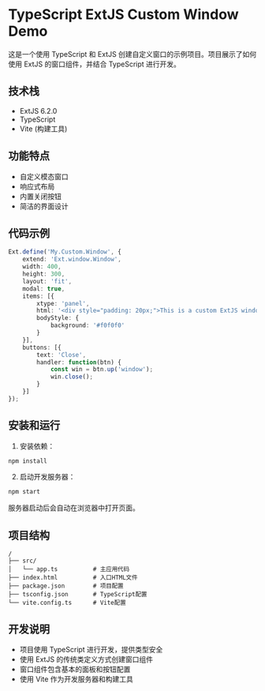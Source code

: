 # TypeScript ExtJS Custom Window Demo

这是一个使用 TypeScript 和 ExtJS 创建自定义窗口的示例项目。项目展示了如何使用 ExtJS 的窗口组件，并结合 TypeScript 进行开发。

## 技术栈

- ExtJS 6.2.0
- TypeScript
- Vite (构建工具)

## 功能特点

- 自定义模态窗口
- 响应式布局
- 内置关闭按钮
- 简洁的界面设计

## 代码示例

```typescript
Ext.define('My.Custom.Window', {
    extend: 'Ext.window.Window',
    width: 400,
    height: 300,
    layout: 'fit',
    modal: true,
    items: [{
        xtype: 'panel',
        html: '<div style="padding: 20px;">This is a custom ExtJS window!</div>',
        bodyStyle: {
            background: '#f0f0f0'
        }
    }],
    buttons: [{
        text: 'Close',
        handler: function(btn) {
            const win = btn.up('window');
            win.close();
        }
    }]
});
```

## 安装和运行

1. 安装依赖：
```bash
npm install
```

2. 启动开发服务器：
```bash
npm start
```

服务器启动后会自动在浏览器中打开页面。

## 项目结构

```
/
├── src/
│   └── app.ts          # 主应用代码
├── index.html          # 入口HTML文件
├── package.json        # 项目配置
├── tsconfig.json       # TypeScript配置
└── vite.config.ts      # Vite配置
```

## 开发说明

- 项目使用 TypeScript 进行开发，提供类型安全
- 使用 ExtJS 的传统类定义方式创建窗口组件
- 窗口组件包含基本的面板和按钮配置
- 使用 Vite 作为开发服务器和构建工具
